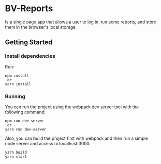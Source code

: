 # BV-Reports

Is a single page app that allows a user to log in, run some reports, and store them in the browser's local storage

## Getting Started
### Install dependencies
Run:
```
npm install
 or
yarn install
```

### Running
You can run the project using the webpack dev server tool with the following command:

```
npm run dev-server
 or
yarn run dev-server
```

Also, you can build the project first with webpack and then run a simple node server and access to localhost:3000.

```
yarn build 
yarn start
```
